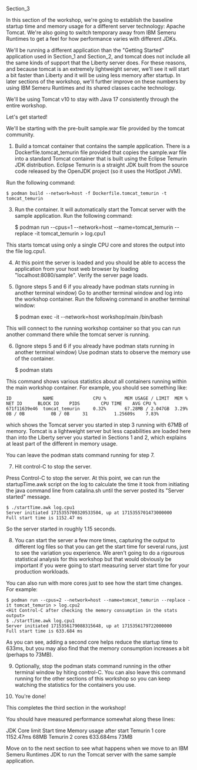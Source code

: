 Section_3

In this section of the workshop, we're going to establish the baseline startup time
and memory usage for a different server technology: Apache Tomcat. We're also going
to switch temporary away from IBM Semeru Runtimes to get a feel for how performance
varies with different JDKs.

We'll be running a different application than the "Getting Started" application used
in Section_1 and Section_2, and tomcat does not include all the same kinds of support
that the Liberty server does. For these reasons, and because tomcat is an extremely
lightweight server, we'll see it will start a bit faster than Liberty and it will
be using less memory after startup. In later sections of the workshop, we'll further
improve on these numbers by using IBM Semeru Runtimes and its shared classes cache
technology.

We'll be using Tomcat v10 to stay with Java 17 consistently through the entire
workshop.

Let's get started!

We'll be starting with the pre-built sample.war file provided by the tomcat community.

1. Build a tomcat container that contains the sample application. There is
a Dockerfile.tomcat_temurin file provided that copies the sample.war file into a
standard Tomcat container that is built using the Eclipse Temurin JDK distribution.
Eclipse Temurin is a straight JDK built from the source code released by the
OpenJDK project (so it uses the HotSpot JVM).

Run the following command:

	$ podman build --network=host -f Dockerfile.tomcat_temurin -t tomcat_temurin

3. Run the container. It will automatically start the Tomcat server with the
sample application. Run the following command:

	$ podman run --cpus=1 --network=host --name=tomcat_temurin --replace -it tomcat_temurin > log.cpu1

This starts tomcat using only a single CPU core and stores the output into the file log.cpu1.

4. At this point the server is loaded and you should be able to access the application from your
host web browser by loading "localhost:8080/sample". Verify the server page loads.

5. (Ignore steps 5 and 6 if you already have podman stats running in another terminal window)
Go to another terminal window and log into the workshop container. Run the following command
in another terminal window:

	$ podman exec -it --network=host workshop/main /bin/bash

This will connect to the running workshop container so that you can run another command there
while the tomcat server is running.

6. (Ignore steps 5 and 6 if you already have podman stats running in another terminal window)
Use podman stats to observe the memory use of the container.

	$ podman stats

This command shows various statistics about all containers running within the main workshop
container. For example, you should see something like:

	ID            NAME               CPU %       MEM USAGE / LIMIT  MEM %       NET IO      BLOCK IO    PIDS        CPU TIME    AVG CPU %
	671f11639e46  tomcat_temurin     0.32%       67.28MB / 2.047GB  3.29%       0B / 0B          0B / 0B     31          1.25609s    7.83%

which shows the Tomcat server you started in step 3 running with 67MB of memory. Tomcat is a
lightweight server but less capabilities are loaded here than into the Liberty server you started
in Sections 1 and 2, which explains at least part of the different in memory usage.

You can leave the podman stats command running for step 7.

7. Hit control-C to stop the server.

Press Control-C to stop the server. At this point, we can run the startupTime.awk script on the
log to calculate the time it took from initiating the java command line from catalina.sh until
the server posted its "Server started" message.

	$ ./startTime.awk log.cpu1
	Server initiated 1715355700320533504, up at 1715355701473000000
	Full start time is 1152.47 ms

So the server started in roughly 1.15 seconds.

8.  You can start the server a few more times, capturing the output to different log files so that
you can get the start time for several runs, just to see the variation you experience. We aren't going
to do a rigourous statistical analysis for this workshop but that would obviously be important if you
were going to start measuring server start time for your production workloads.

You can also run with more cores just to see how the start time changes. For example:

	$ podman run --cpus=2 --network=host --name=tomcat_temurin --replace -it tomcat_temurin > log.cpu2
	<Hit Control-C after checking the memory consumption in the stats output>
	$ ./startTime.awk log.cpu1
	Server initiated 1715356179088315648, up at 1715356179722000000
	Full start time is 633.684 ms

As you can see, adding a second core helps reduce the startup time to 633ms, but you may also find
that the memory consumption increases a bit (perhaps to 73MB).

9. Optionally, stop the podman stats command running in the other terminal window by hiting
control-C. You can also leave this command running for the other sections of this workshop so
you can keep watching the statistics for the containers you use.

9. You're done! 

This completes the third section in the workshop!

You should have measured performance somewhat along these lines:

JDK		Core limit	Start time	Memory usage after start
Temurin		1 core		1152.47ms	68MB
Temurin		2 cores		633.684ms	73MB

Move on to the next section to see what happens when we move to an IBM Semeru Runtimes JDK to run
the Tomcat server with the same sample application.
